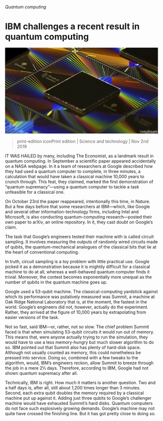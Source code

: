 ###### Quantum computing

# IBM challenges a recent result in quantum computing 

![image](images/20191102_stp504.jpg) 

> print-edition iconPrint edition | Science and technology | Nov 2nd 2019 

IT WAS HAILED by many, including The Economist, as a landmark result in quantum computing. In September a scientific paper appeared accidentally on a NASA webpage. In it a team of researchers at Google described how they had used a quantum computer to complete, in three minutes, a calculation that would have taken a classical machine 10,000 years to crunch through. This feat, they claimed, marked the first demonstration of “quantum supremacy”—using a quantum computer to tackle a task unfeasible for a classical one. 

On October 23rd the paper reappeared, intentionally this time, in Nature. But a few days before that some researchers at IBM—which, like Google and several other information-technology firms, including Intel and Microsoft, is also conducting quantum-computing research—posted their own paper to arXiv, an online repository. In it, they cast doubt on Google’s claim. 

The task that Google’s engineers tested their machine with is called circuit sampling. It involves measuring the outputs of randomly wired circuits made of qubits, the quantum-mechanical analogues of the classical bits that lie at the heart of conventional computing. 

In truth, circuit sampling is a toy problem with little practical use. Google picked it as a demonstration because it is mightily difficult for a classical machine to do at all, whereas a well-behaved quantum computer finds it trivial. Moreover, the contest becomes exponentially more unequal as the number of qubits in the quantum machine goes up. 

Google used a 53-qubit machine. The classical-computing yardstick against which its performance was putatively measured was Summit, a machine at Oak Ridge National Laboratory that is, at the moment, the fastest in the world. Google’s engineers did not, however, actually do the experiment. Rather, they arrived at the figure of 10,000 years by extrapolating from easier versions of the task. 

Not so fast, said IBM—or, rather, not so slow. The chief problem Summit faced is that when simulating 53-qubit circuits it would run out of memory. This means that, were anyone actually trying to run the simulation, they would have to use a less memory-hungry but much slower algorithm to do so. IBM pointed out that Summit also has plenty of hard-disk space. Although not usually counted as memory, this could nonetheless be pressed into service. Doing so, combined with a few tweaks to the algorithm, would, IBM’s engineers reckon, allow Summit to breeze through the job in a mere 2½ days. Therefore, according to IBM, Google had not shown quantum supremacy after all. 

Technically, IBM is right. How much it matters is another question. Two and a half days is, after all, still about 1,200 times longer than 3 minutes. Second, each extra qubit doubles the memory required by a classical machine put up against it. Adding just three qubits to Google’s challenger machine would have exhausted Summit’s hard disks. Quantum computers do not face such explosively growing demands. Google’s machine may not quite have crossed the finishing line. But it has got pretty close to doing so. 

